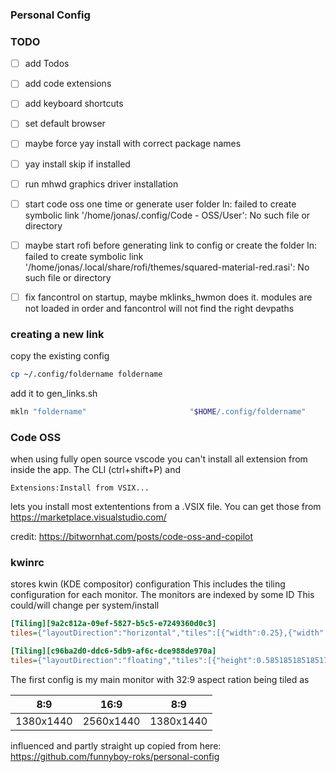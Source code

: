### Personal Config

### TODO


- [ ] add Todos
- [ ] add code extensions
- [ ] add keyboard shortcuts
- [ ] set default browser
- [ ] maybe force yay install with correct package names
- [ ] yay install skip if installed
- [ ] run mhwd graphics driver installation
- [ ] start code oss one time or generate user folder ln: failed to create symbolic link '/home/jonas/.config/Code - OSS/User': No such file or directory
- [ ] maybe start rofi before generating link to config or create the folder ln: failed to create symbolic link '/home/jonas/.local/share/rofi/themes/squared-material-red.rasi': No such file or directory
- [ ] fix fancontrol on startup, maybe mklinks_hwmon does it. modules are not loaded in order and fancontrol will not find the right devpaths


### creating a new link

copy the existing config
```bash
cp ~/.config/foldername foldername
```

add it to gen_links.sh
```bash
mkln "foldername"                       "$HOME/.config/foldername"
```


### Code OSS

when using fully open source vscode you can't install all extension from inside the app.
The CLI (ctrl+shift+P) and 
```
Extensions:Install from VSIX...
```
lets you install most extententions from a .VSIX file.
You can get those from https://marketplace.visualstudio.com/

credit: https://bitwornhat.com/posts/code-oss-and-copilot

### kwinrc
stores kwin (KDE compositor) configuration
This includes the tiling configuration for each monitor.
The monitors are indexed by some ID This could/will change per system/install
```ini
[Tiling][9a2c812a-09ef-5827-b5c5-e7249360d0c3]
tiles={"layoutDirection":"horizontal","tiles":[{"width":0.25},{"width":0.5},{"width":0.25}]}

[Tiling][c96ba2d0-ddc6-5db9-af6c-dce988de970a]
tiles={"layoutDirection":"floating","tiles":[{"height":0.5851851851851753,"width":0.5531249999999894,"x":0.08385416666666635,"y":0.34212962962963134},{"height":0.9972222222222108,"width":0.9999999999999691,"x":0,"y":0}]}
```

The first config is my main monitor with 32:9 aspect ration being tiled as 

| 8:9       | 16:9      | 8:9           |
|:-----------:|:-----------:|:-----------:|
| 1380x1440 | 2560x1440 | 1380x1440 |


influenced and partly straight up copied from here: https://github.com/funnyboy-roks/personal-config
